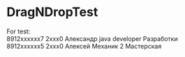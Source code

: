 # DragNDropTest
For test:<br>
8912xxxxxx7	2xxx0	Александр	java developer	Разработки <br>
8912xxxxxx5	2xxx0	Алексей	Механик	2	Мастерская
